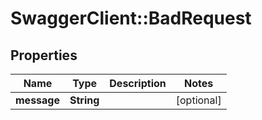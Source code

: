 # SwaggerClient::BadRequest

## Properties
Name | Type | Description | Notes
------------ | ------------- | ------------- | -------------
**message** | **String** |  | [optional] 

